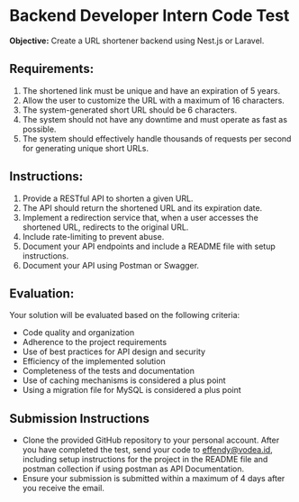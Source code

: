 # Backend Developer Intern Code Test

**Objective:** Create a URL shortener backend using Nest.js or Laravel. 

## Requirements:

1. The shortened link must be unique and have an expiration of 5 years.
3. Allow the user to customize the URL with a maximum of 16 characters.
4. The system-generated short URL should be 6 characters.
5. The system should not have any downtime and must operate as fast as possible.
6. The system should effectively handle thousands of requests per second for generating unique short URLs.

## Instructions:

1. Provide a RESTful API to shorten a given URL.
2. The API should return the shortened URL and its expiration date.
3. Implement a redirection service that, when a user accesses the shortened URL, redirects to the original URL.
4. Include rate-limiting to prevent abuse.
5. Document your API endpoints and include a README file with setup instructions.
6. Document your API using Postman or Swagger.

## Evaluation:

Your solution will be evaluated based on the following criteria:

- Code quality and organization
- Adherence to the project requirements
- Use of best practices for API design and security
- Efficiency of the implemented solution
- Completeness of the tests and documentation
- Use of caching mechanisms is considered a plus point
- Using a migration file for MySQL is considered a plus point

## Submission Instructions

- Clone the provided GitHub repository to your personal account. After you have completed the test, send your code to effendy@vodea.id, including setup instructions for the project in the README file and postman collection if using postman as API Documentation.
- Ensure your submission is submitted within a maximum of 4 days after you receive the email.